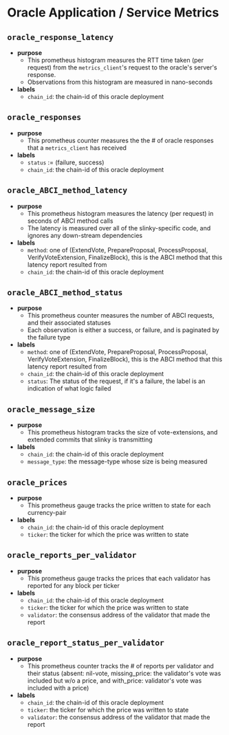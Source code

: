 # Oracle Application / Service Metrics

## `oracle_response_latency`

* **purpose**
    * This prometheus histogram measures the RTT time taken (per request) from the `metrics_client`'s request to the oracle's server's response.
    * Observations from this histogram are measured in nano-seconds
* **labels**
    * `chain_id`: the chain-id of this oracle deployment

## `oracle_responses`

* **purpose**
    * This prometheus counter measures the the # of oracle responses that a `metrics_client` has received
* **labels**
    * `status` := (failure, success)
    * `chain_id`: the chain-id of this oracle deployment

## `oracle_ABCI_method_latency`

* **purpose**
    * This prometheus histogram measures the latency (per request) in seconds of ABCI method calls
    * The latency is measured over all of the slinky-specific code, and ignores any down-stream dependencies
* **labels**
    * `method`: one of (ExtendVote, PrepareProposal, ProcessProposal, VerifyVoteExtension, FinalizeBlock), this is the ABCI method that this latency report resulted from
    * `chain_id`: the chain-id of this oracle deployment

## `oracle_ABCI_method_status`

* **purpose**
    * This prometheus counter measures the number of ABCI requests, and their associated statuses
    * Each observation is either a success, or failure, and is paginated by the failure type
* **labels**
    * `method`: one of (ExtendVote, PrepareProposal, ProcessProposal, VerifyVoteExtension, FinalizeBlock), this is the ABCI method that this latency report resulted from
    * `chain_id`: the chain-id of this oracle deployment
    * `status`: The status of the request, if it's a failure, the label is an indication of what logic failed

## `oracle_message_size`

* **purpose**
    * This prometheus histogram tracks the size of vote-extensions, and extended commits that slinky is transmitting 
* **labels**
    * `chain_id`: the chain-id of this oracle deployment
    * `message_type`: the message-type whose size is being measured

## `oracle_prices`

* **purpose**
    * This prometheus gauge tracks the price written to state for each currency-pair
* **labels**
    * `chain_id`: the chain-id of this oracle deployment
    * `ticker`: the ticker for which the price was written to state

## `oracle_reports_per_validator`

* **purpose**
    * This prometheus gauge tracks the prices that each validator has reported for any block per ticker
* **labels**
    * `chain_id`: the chain-id of this oracle deployment
    * `ticker`: the ticker for which the price was written to state
    * `validator`: the consensus address of the validator that made the report

## `oracle_report_status_per_validator`

* **purpose**
    * This prometheus counter tracks the # of reports per validator and their status (absent: nil-vote, missing_price: the validator's vote was included but w/o a price, and with_price: validator's vote was included with a price)
* **labels**
    * `chain_id`: the chain-id of this oracle deployment
    * `ticker`: the ticker for which the price was written to state
    * `validator`: the consensus address of the validator that made the report
